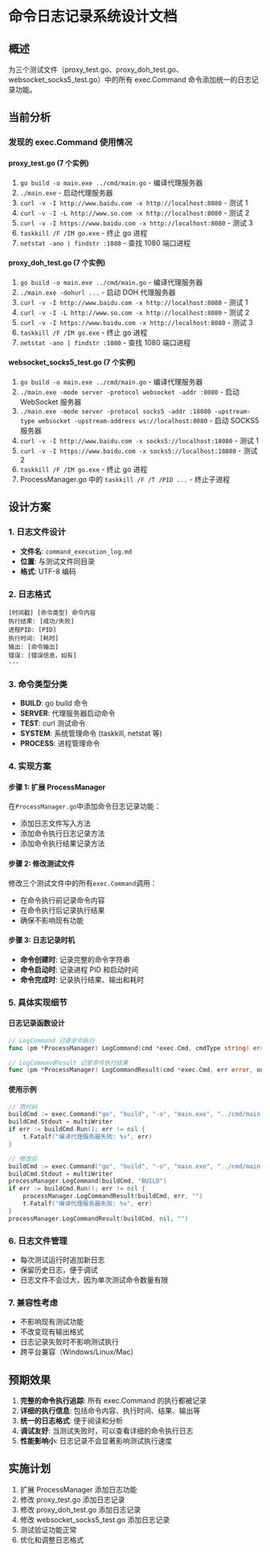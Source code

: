 # 命令日志记录系统设计文档

## 概述

为三个测试文件（proxy_test.go、proxy_doh_test.go、websocket_socks5_test.go）中的所有
exec.Command 命令添加统一的日志记录功能。

## 当前分析

### 发现的 exec.Command 使用情况

#### proxy_test.go (7 个实例)

1. `go build -o main.exe ../cmd/main.go` - 编译代理服务器
2. `./main.exe` - 启动代理服务器
3. `curl -v -I http://www.baidu.com -x http://localhost:8080` - 测试 1
4. `curl -v -I -L http://www.so.com -x http://localhost:8080` - 测试 2
5. `curl -v -I https://www.baidu.com -x http://localhost:8080` - 测试 3
6. `taskkill /F /IM go.exe` - 终止 go 进程
7. `netstat -ano | findstr :1080` - 查找 1080 端口进程

#### proxy_doh_test.go (7 个实例)

1. `go build -o main.exe ../cmd/main.go` - 编译代理服务器
2. `./main.exe -dohurl ...` - 启动 DOH 代理服务器
3. `curl -v -I http://www.baidu.com -x http://localhost:8080` - 测试 1
4. `curl -v -I -L http://www.so.com -x http://localhost:8080` - 测试 2
5. `curl -v -I https://www.baidu.com -x http://localhost:8080` - 测试 3
6. `taskkill /F /IM go.exe` - 终止 go 进程
7. `netstat -ano | findstr :1080` - 查找 1080 端口进程

#### websocket_socks5_test.go (7 个实例)

1. `go build -o main.exe ../cmd/main.go` - 编译代理服务器
2. `./main.exe -mode server -protocol websocket -addr :8080` - 启动 WebSocket
   服务器
3. `./main.exe -mode server -protocol socks5 -addr :18080 -upstream-type websocket -upstream-address ws://localhost:8080` -
   启动 SOCKS5 服务器
4. `curl -v -I http://www.baidu.com -x socks5://localhost:18080` - 测试 1
5. `curl -v -I https://www.baidu.com -x socks5://localhost:18080` - 测试 2
6. `taskkill /F /IM go.exe` - 终止 go 进程
7. ProcessManager.go 中的 `taskkill /F /T /PID ...` - 终止子进程

## 设计方案

### 1. 日志文件设计

- **文件名**: `command_execution_log.md`
- **位置**: 与测试文件同目录
- **格式**: UTF-8 编码

### 2. 日志格式

```
[时间戳] [命令类型] 命令内容
执行结果: [成功/失败]
进程PID: [PID]
执行时间: [耗时]
输出: [命令输出]
错误: [错误信息，如有]
---
```

### 3. 命令类型分类

- **BUILD**: go build 命令
- **SERVER**: 代理服务器启动命令
- **TEST**: curl 测试命令
- **SYSTEM**: 系统管理命令 (taskkill, netstat 等)
- **PROCESS**: 进程管理命令

### 4. 实现方案

#### 步骤 1: 扩展 ProcessManager

在`ProcessManager.go`中添加命令日志记录功能：

- 添加日志文件写入方法
- 添加命令执行日志记录方法
- 添加命令执行结果记录方法

#### 步骤 2: 修改测试文件

修改三个测试文件中的所有`exec.Command`调用：

- 在命令执行前记录命令内容
- 在命令执行后记录执行结果
- 确保不影响现有功能

#### 步骤 3: 日志记录时机

- **命令创建时**: 记录完整的命令字符串
- **命令启动时**: 记录进程 PID 和启动时间
- **命令完成时**: 记录执行结果、输出和耗时

### 5. 具体实现细节

#### 日志记录函数设计

```go
// LogCommand 记录命令执行
func (pm *ProcessManager) LogCommand(cmd *exec.Cmd, cmdType string) error

// LogCommandResult 记录命令执行结果
func (pm *ProcessManager) LogCommandResult(cmd *exec.Cmd, err error, output string) error
```

#### 使用示例

```go
// 原代码
buildCmd := exec.Command("go", "build", "-o", "main.exe", "../cmd/main.go")
buildCmd.Stdout = multiWriter
if err := buildCmd.Run(); err != nil {
    t.Fatalf("编译代理服务器失败: %v", err)
}

// 修改后
buildCmd := exec.Command("go", "build", "-o", "main.exe", "../cmd/main.go")
buildCmd.Stdout = multiWriter
processManager.LogCommand(buildCmd, "BUILD")
if err := buildCmd.Run(); err != nil {
    processManager.LogCommandResult(buildCmd, err, "")
    t.Fatalf("编译代理服务器失败: %v", err)
}
processManager.LogCommandResult(buildCmd, nil, "")
```

### 6. 日志文件管理

- 每次测试运行时追加新日志
- 保留历史日志，便于调试
- 日志文件不会过大，因为单次测试命令数量有限

### 7. 兼容性考虑

- 不影响现有测试功能
- 不改变现有输出格式
- 日志记录失败时不影响测试执行
- 跨平台兼容（Windows/Linux/Mac）

## 预期效果

1. **完整的命令执行追踪**: 所有 exec.Command 的执行都被记录
2. **详细的执行信息**: 包括命令内容、执行时间、结果、输出等
3. **统一的日志格式**: 便于阅读和分析
4. **调试友好**: 当测试失败时，可以查看详细的命令执行日志
5. **性能影响小**: 日志记录不会显著影响测试执行速度

## 实施计划

1. 扩展 ProcessManager 添加日志功能
2. 修改 proxy_test.go 添加日志记录
3. 修改 proxy_doh_test.go 添加日志记录
4. 修改 websocket_socks5_test.go 添加日志记录
5. 测试验证功能正常
6. 优化和调整日志格式
